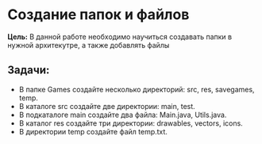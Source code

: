 # Создание папок и файлов
**Цель:** В данной работе необходимо научиться создавать папки в нужной архитекутре, а также добавлять файлы

## Задачи:
- В папке Games создайте несколько директорий: src, res, savegames, temp.
- В каталоге src создайте две директории: main, test.
- В подкаталоге main создайте два файла: Main.java, Utils.java.
- В каталог res создайте три директории: drawables, vectors, icons.
- В директории temp создайте файл temp.txt.